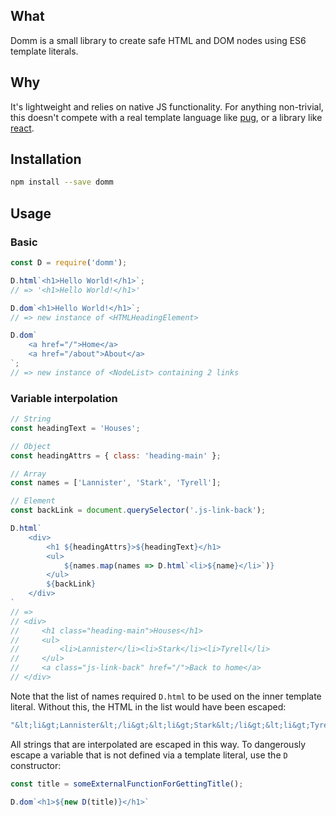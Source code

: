## What
Domm is a small library to create safe HTML and DOM nodes using ES6 template literals.

## Why
It's lightweight and relies on native JS functionality. For anything non-trivial, this doesn't compete with a real template language like [pug](https://www.npmjs.com/package/pug), or a library like [react](https://www.npmjs.com/package/react).

## Installation
```bash
npm install --save domm
```

## Usage
### Basic
```javascript
const D = require('domm');

D.html`<h1>Hello World!</h1>`;
// => '<h1>Hello World!</h1>'

D.dom`<h1>Hello World!</h1>`;
// => new instance of <HTMLHeadingElement>

D.dom`
    <a href="/">Home</a>
    <a href="/about">About</a>
`;
// => new instance of <NodeList> containing 2 links
```

### Variable interpolation
```javascript
// String
const headingText = 'Houses';

// Object
const headingAttrs = { class: 'heading-main' };

// Array
const names = ['Lannister', 'Stark', 'Tyrell'];

// Element
const backLink = document.querySelector('.js-link-back');

D.html`
    <div>
        <h1 ${headingAttrs}>${headingText}</h1>
        <ul>
            ${names.map(names => D.html`<li>${name}</li>`)}
        </ul>
        ${backLink}
    </div>
`
// =>
// <div>
//     <h1 class="heading-main">Houses</h1>
//     <ul>
//         <li>Lannister</li><li>Stark</li><li>Tyrell</li>
//     </ul>
//     <a class="js-link-back" href="/">Back to home</a>
// </div>
```

Note that the list of names required `D.html` to be used on the inner template literal. Without this, the HTML in the list would have been escaped:

```javascript
"&lt;li&gt;Lannister&lt;/li&gt;&lt;li&gt;Stark&lt;/li&gt;&lt;li&gt;Tyrell&lt;/li&gt;"
```

All strings that are interpolated are escaped in this way. To dangerously escape a variable that is not defined via a template literal, use the `D` constructor:

```javascript
const title = someExternalFunctionForGettingTitle();

D.dom`<h1>${new D(title)}</h1>`
```
